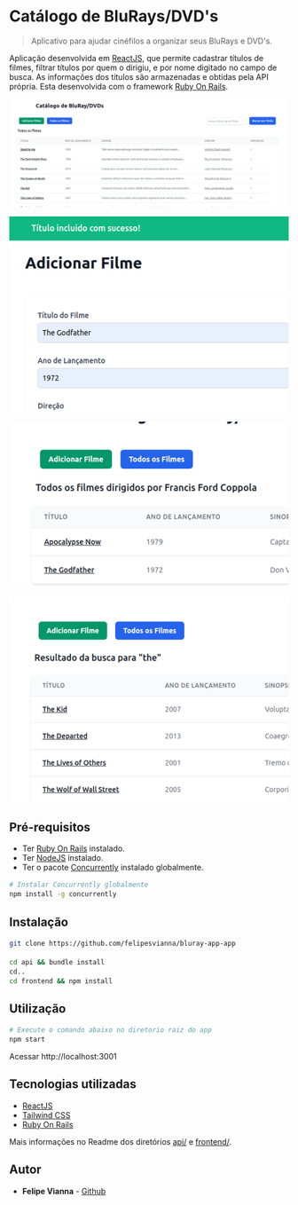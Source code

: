 # Catálogo de BluRays/DVD's

> Aplicativo para ajudar cinéfilos a organizar seus BluRays e DVD's.

Aplicação desenvolvida em [ReactJS](https://reactjs.org/), que permite cadastrar títulos de filmes, filtrar títulos por quem o dirigiu, e por nome digitado no campo de busca.
As informações dos títulos são armazenadas e obtidas pela API própria. Esta desenvolvida com o framework [Ruby On Rails](https://rubyonrails.org/).

![Screenshot](docs/screen1.png)

![Screenshot](docs/screen2.png)

![Screenshot](docs/screen3.png)

![Screenshot](docs/screen4.png)

## Pré-requisitos

- Ter [Ruby On Rails](https://gorails.com/setup/ubuntu/20.04#ruby-rbenv) instalado.
- Ter [NodeJS](https://nodejs.org/en/) instalado.
- Ter o pacote [Concurrently](https://www.npmjs.com/package/concurrently) instalado globalmente.

```bash
# Instalar Concurrently globalmente
npm install -g concurrently

```

## Instalação

```bash
git clone https://github.com/felipesvianna/bluray-app-app

cd api && bundle install
cd..
cd frontend && npm install

```

## Utilização

```bash
# Execute o comando abaixo no diretorio raiz do app
npm start
```

Acessar http://localhost:3001

## Tecnologias utilizadas

- [ReactJS](https://reactjs.org/)
- [Tailwind CSS](https://tailwindcss.com/)
- [Ruby On Rails](https://rubyonrails.org/)

Mais informações no Readme dos diretórios [api/](https://github.com/felipesvianna/bluray-app-app/tree/master/api#cat%C3%A1logo-de-bluraysdvds---api) e [frontend/](https://github.com/felipesvianna/bluray-app-app/tree/master/frontend#cat%C3%A1logo-de-bluraysdvds---frontend).

## Autor

- **Felipe Vianna** - [Github](https://github.com/felipesvianna)

